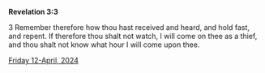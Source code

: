 **Revelation 3:3**

3 Remember therefore how thou hast received and heard, and hold fast, and repent. If therefore thou shalt not watch, I will come on thee as a thief, and thou shalt not know what hour I will come upon thee.

[Friday 12-April, 2024](https://getbible.net/kjv/Revelation/3/3)
